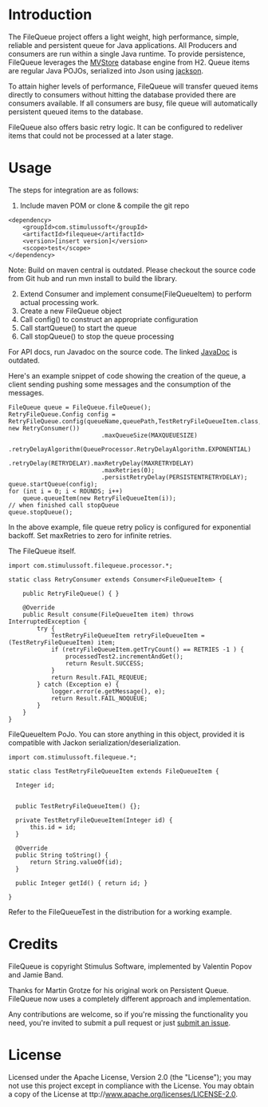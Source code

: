 # Introduction
The FileQueue project offers a light weight, high performance, simple, reliable and persistent queue for Java applications. All Producers and consumers are run within a single Java runtime.
To provide persistence, FileQueue leverages the [MVStore](http://www.h2database.com/html/mvstore.html) database engine from H2. Queue items are regular Java POJOs, serialized into Json using [jackson](http://jackson.codehaus.org/).

To attain higher levels of performance, FileQueue will transfer queued items directly to consumers without hitting the database provided there are consumers available. If all consumers are busy, file queue will automatically persistent queued items to the database.

FileQueue also offers basic retry logic. It can be configured to redeliver items that could not be processed at a later stage.

# Usage

The steps for integration are as follows:

  1. Include maven POM or clone & compile the git repo

    <dependency>
        <groupId>com.stimulussoft</groupId>
        <artifactId>filequeue</artifactId>
        <version>[insert version]</version>
        <scope>test</scope>
    </dependency>

Note: Build on maven central is outdated. Please checkout the source code from Git hub and run mvn install to build the library.
  
  2. Extend Consumer<FileQueueItem> and implement consume(FileQueueItem) to perform actual processing work.
  3. Create a new FileQueue object
  4. Call config() to construct an appropriate configuration
  5. Call startQueue() to start the queue
  6. Call stopQueue() to stop the queue processing

For API docs, run Javadoc on the source code. The linked [JavaDoc](http://javadoc.io/doc/com.stimulussoft/filequeue/1.0.4) is outdated.

Here's an example snippet of code showing the creation of the queue, a client sending pushing some messages and the consumption of the messages. 

    FileQueue queue = FileQueue.fileQueue();
    RetryFileQueue.Config config = RetryFileQueue.config(queueName,queuePath,TestRetryFileQueueItem.class, new RetryConsumer())
                              .maxQueueSize(MAXQUEUESIZE)
                              .retryDelayAlgorithm(QueueProcessor.RetryDelayAlgorithm.EXPONENTIAL)
                              .retryDelay(RETRYDELAY).maxRetryDelay(MAXRETRYDELAY)
                              .maxRetries(0);
                              .persistRetryDelay(PERSISTENTRETRYDELAY);
    queue.startQueue(config);
    for (int i = 0; i < ROUNDS; i++)
        queue.queueItem(new RetryFileQueueItem(i));
    // when finished call stopQueue
    queue.stopQueue();

In the above example, file queue retry policy is configured for exponential backoff. Set maxRetries to zero for infinite retries. 

The FileQueue itself.

    import com.stimulussoft.filequeue.processor.*;

    static class RetryConsumer extends Consumer<FileQueueItem> {

        public RetryFileQueue() { }

        @Override
        public Result consume(FileQueueItem item) throws InterruptedException {
            try {
                TestRetryFileQueueItem retryFileQueueItem = (TestRetryFileQueueItem) item;
                if (retryFileQueueItem.getTryCount() == RETRIES -1 ) {
                    processedTest2.incrementAndGet();
                    return Result.SUCCESS;
                }
                return Result.FAIL_REQUEUE;
            } catch (Exception e) {
                logger.error(e.getMessage(), e);
                return Result.FAIL_NOQUEUE;
            }
        }
    }

FileQueueItem PoJo. You can store anything in this object, provided it is compatible with Jackon serialization/deserialization.

    import com.stimulussoft.filequeue.*;

    static class TestRetryFileQueueItem extends FileQueueItem {

      Integer id;


      public TestRetryFileQueueItem() {};

      private TestRetryFileQueueItem(Integer id) {
          this.id = id;
      }

      @Override
      public String toString() {
          return String.valueOf(id);
      }

      public Integer getId() { return id; }

    }



Refer to the FileQueueTest in the distribution for a working example.


# Credits
FileQueue is copyright Stimulus Software, implemented by Valentin Popov and Jamie Band.

Thanks for Martin Grotze for his original work on Persistent Queue. FileQueue now uses a completely different approach and
implementation.

Any contributions are welcome, so if you're missing the functionality you need, you're invited to submit a pull request or just [submit an issue](https://github.com/stimulussoft/filequeue/issues).

# License
Licensed under the Apache License, Version 2.0 (the "License"); you may not use this project except in compliance with the License. You may obtain a copy of the License at ttp://www.apache.org/licenses/LICENSE-2.0.
